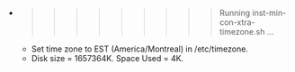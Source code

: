 * >>>>>>>>> Running inst-min-con-xtra-timezone.sh ...
  * Set time zone to EST (America/Montreal) in /etc/timezone.
  * Disk size = 1657364K. Space Used = 4K.
